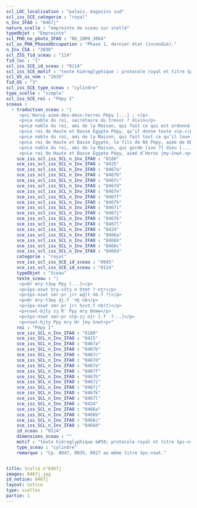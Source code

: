 ```yaml
---
scl_LOC_localisation : "palais, magasins sud"
scl_iss_SCE_categorie : "royal"
n_Inv_IFAO : "8467j"
nature_scelle : "empreinte de sceau sur scellé"
typeObjet : "Empreinte"
scl_PHO_no_photo_IFAO : "NU_2009_3064"
scl_us_PHA_PhasedOccupation : "Phase 1, dernier état (incendié)."
n_Inv_CSA : "3030"
scl_ISS_fid_sceau : "114"
fid_loc : "1"
scl_iss_SCE_id_sceau : "0114"
scl_iss_SCE_motif : "texte hiéroglyphique : protocole royal et titre šps-nswt."
scl_US_us_nom : "2635"
fid_US : "3"
scl_iss_SCE_type_sceau : "cylindre"
type_scelle : "simple"
scl_iss_SCE_roi : "Pépy I"
sceaux :
  - traduction_sceau : "|
     <p>L'Horus aimé-des-deux-terres Pépy [...] ; </p>
     <p>Le noble du roi, secrétaire du trésor ? divin</p>
     <p>Le noble du roi, ami de la Maison, qui fait ce qui est ordonné [par son maître ?...]</p>
     <p>Le roi de Haute et Basse Égypte Pépy, qu’il donne toute vie.</p>
     <p>Le noble du roi, ami de la Maison, qui fait tout ce qu’il loue.</p>
     <p>Le roi de Haute et Basse Égypte, le fils de Rê Pépy, aimé de Khnoum.</p>
     <p>Le noble du roi, ami de la Maison, qui garde [son ?] dieu [...].</p>
     <p>Le roi de Haute et Basse Égypte Pépy, aimé d’Horus jmy-šnwt.<p>"
    sce_iss_scl_iss_SCL_n_Inv_IFAO : "8180"
    sce_iss_scl_iss_SCL_n_Inv_IFAO : "8425"
    sce_iss_scl_iss_SCL_n_Inv_IFAO : "8467a"
    sce_iss_scl_iss_SCL_n_Inv_IFAO : "8467b"
    sce_iss_scl_iss_SCL_n_Inv_IFAO : "8467c"
    sce_iss_scl_iss_SCL_n_Inv_IFAO : "8467d"
    sce_iss_scl_iss_SCL_n_Inv_IFAO : "8467e"
    sce_iss_scl_iss_SCL_n_Inv_IFAO : "8467f"
    sce_iss_scl_iss_SCL_n_Inv_IFAO : "8467h"
    sce_iss_scl_iss_SCL_n_Inv_IFAO : "8467i"
    sce_iss_scl_iss_SCL_n_Inv_IFAO : "8467j"
    sce_iss_scl_iss_SCL_n_Inv_IFAO : "8467k"
    sce_iss_scl_iss_SCL_n_Inv_IFAO : "8467l"
    sce_iss_scl_iss_SCL_n_Inv_IFAO : "8424"
    sce_iss_scl_iss_SCL_n_Inv_IFAO : "8466a"
    sce_iss_scl_iss_SCL_n_Inv_IFAO : "8466b"
    sce_iss_scl_iss_SCL_n_Inv_IFAO : "8466c"
    sce_iss_scl_iss_SCL_n_Inv_IFAO : "8466d"
    categorie : "royal"
    sce_iss_scl_iss_SCE_id_sceau : "0045"
    sce_iss_scl_iss_SCE_id_sceau : "0114"
    typeObjet : "Sceau"
    texte_sceau : "|
     <p>Ḥr mry-t3wy Ppy [...]</p>
     <p>šps-nswt ḥry-sštȝ n ḫtmt ?-nṯr</p>
     <p>šps-nswt smr-pr jrr wḏ[t nb.f ?]</p>
     <p>Ḥr mry-t3wy dj.f ʿnḫ nb</p>
     <p>šps-nswt smr-pr jrr ḥsst.f nb(t)</p>
     <p>nswt-bjty zȝ Rʿ Ppy mry H̱nmw</p>
     <p>šps-nswt smr-pr stp-zȝ nṯr [.f  ?...]</p>
     <p>nswt-bjty Ppy mry Ḥr jmy-šnwt<p>"
    roi : "Pépy I"
    sce_iss_SCL_n_Inv_IFAO : "8180"
    sce_iss_SCL_n_Inv_IFAO : "8425"
    sce_iss_SCL_n_Inv_IFAO : "8467a"
    sce_iss_SCL_n_Inv_IFAO : "8467b"
    sce_iss_SCL_n_Inv_IFAO : "8467c"
    sce_iss_SCL_n_Inv_IFAO : "8467d"
    sce_iss_SCL_n_Inv_IFAO : "8467e"
    sce_iss_SCL_n_Inv_IFAO : "8467f"
    sce_iss_SCL_n_Inv_IFAO : "8467h"
    sce_iss_SCL_n_Inv_IFAO : "8467i"
    sce_iss_SCL_n_Inv_IFAO : "8467j"
    sce_iss_SCL_n_Inv_IFAO : "8467k"
    sce_iss_SCL_n_Inv_IFAO : "8467l"
    sce_iss_SCL_n_Inv_IFAO : "8424"
    sce_iss_SCL_n_Inv_IFAO : "8466a"
    sce_iss_SCL_n_Inv_IFAO : "8466b"
    sce_iss_SCL_n_Inv_IFAO : "8466c"
    sce_iss_SCL_n_Inv_IFAO : "8466d"
    id_sceau : "0114"
    dimensions_sceau : ""
    motif : "texte hiéroglyphique &#58; protocole royal et titre šps-nswt."
    type_sceau : "cylindre"
    remarque : "Cp. 0047, 0035, 0027 au même titre šps-nswt."


title: Scellé n°8467j
images: 8467j.jpg
id_notice: 8467j
layout: notice
type: scelles
partie: 1
---
```

